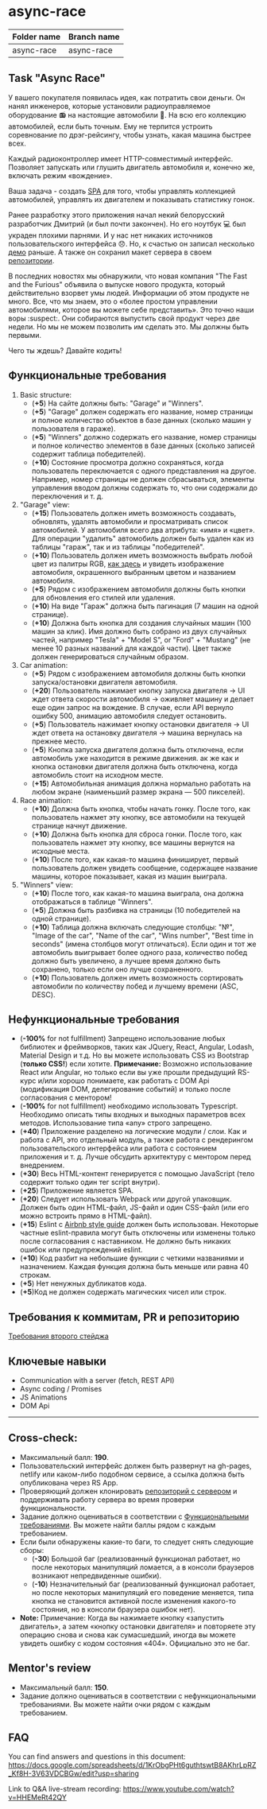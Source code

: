  # async-race

| Folder name   | Branch name   |
| ------------- | ------------- |
| async-race    | async-race    |


## Task "Async Race"

У вашего покупателя появилась идея, как потратить свои деньги. Он нанял инженеров, которые установили радиоуправляемое оборудование :radio: на настоящие автомобили :car:. На всю его коллекцию автомобилей, если быть точным. Ему не терпится устроить соревнование по дрэг-рейсингу, чтобы узнать, какая машина быстрее всех.

Каждый радиоконтроллер имеет HTTP-совместимый интерфейс. Позволяет запускать или глушить двигатель автомобиля и, конечно же, включать режим «вождение».

Ваша задача - создать [SPA](https://en.wikipedia.org/wiki/Single-page_application) для того, чтобы управлять коллекцией автомобилей, управлять их двигателем и показывать статистику гонок.

Ранее разработку этого приложения начал некий белорусский разработчик Дмитрий (и был почти закончен). Но его ноутбук :computer: был украден плохими парнями. И у нас нет никаких источников пользовательского интерфейса 😞. Но, к счастью он записал несколько [демо](https://youtu.be/sTXtlBLh-Ts) раньше. А также он сохранил макет сервера в своем [репозитории](https://github.com/mikhama/async-race-api).

В последних новостях мы обнаружили, что новая компания "The Fast and the Furious" объявила о выпуске нового продукта, который действительно взорвет умы людей. Информации об этом продукте не много. Все, что мы знаем, это о «более простом управлении автомобилями, которое вы можете себе представить». Это точно наши воры :suspect:. Они собираются выпустить свой продукт через две недели. Но мы не можем позволить им сделать это. Мы должны быть первыми.

Чего ты ждешь? Давайте кодить!

## Функциональные требования
1. Basic structure:
   - (**+5**) На сайте должны быть: "Garage" и "Winners".
   - (**+5**) "Garage" должен содержать его название, номер страницы и полное количество объектов в базе данных (сколько машин у пользователя в гараже).
   - (**+5**) "Winners" должно содержать его название, номер страницы и полное количество элементов в базе данных (сколько записей содержит таблица победителей).
   - (**+10**) Состояние просмотра должно сохраняться, когда пользователь переключается с одного представления на другое. Например, номер страницы не должен сбрасываться, элементы управления вводом должны содержать то, что они содержали до переключения и т. д.
2. "Garage" view:
   - (**+15**) Пользователь должен иметь возможность создавать, обновлять, удалять автомобили и просматривать список автомобилей. У автомобиля всего два атрибута: «имя» и «цвет». Для операции "удалить" автомобиль должен быть удален как из таблицы "гараж", так и из таблицы "победителей".
   - (**+10**) Пользователь должен иметь возможность выбрать любой цвет из палитры RGB, [как здесь](https://www.colorspire.com/rgb-color-wheel/) и увидеть изображение автомобиля, окрашенного выбранным цветом и названием автомобиля.
   - (**+5**) Рядом с изображением автомобиля должны быть кнопки для обновления его стилей или удаления.
   - (**+10**) На виде "Гараж" должна быть пагинация (7 машин на одной странице).
   - (**+10**) Должна быть кнопка для создания случайных машин (100 машин за клик). Имя должно быть собрано из двух случайных частей, например "Tesla" + "Model S", or "Ford" + "Mustang" (не менее 10 разных названий для каждой части). Цвет также должен генерироваться случайным образом.
3. Car animation:
   - (**+5**) Рядом с изображением автомобиля должны быть кнопки запуска/остановки двигателя автомобиля.
   - (**+20**) Пользователь нажимает кнопку запуска двигателя -> UI  ждет ответа скорости автомобиля -> оживляет машину и делает еще один запрос на вождение. В случае, если API вернуло ошибку 500, анимацию автомобиля следует остановить.
   - (**+5**) Пользователь нажимает кнопку остановки двигателя -> UI ждет ответа на остановку двигателя -> машина вернулась на прежнее место.
   - (**+5**) Кнопка запуска двигателя должна быть отключена, если автомобиль уже находится в режиме движения. ак же как и кнопка остановки двигателя должна быть отключена, когда автомобиль стоит на исходном месте.
   - (**+15**) Автомобильная анимация должна нормально работать на любом экране (наименьший размер экрана — 500 пикселей).
4. Race animation:
   - (**+10**) Должна быть кнопка, чтобы начать гонку. После того, как пользователь нажмет эту кнопку, все автомобили на текущей странице начнут движение.
   - (**+10**) Должна быть кнопка для сброса гонки. После того, как пользователь нажмет эту кнопку, все машины вернутся на исходные места.
   - (**+10**) После того, как какая-то машина финиширует, первый пользователь должен увидеть сообщение, содержащее название машины, которое показывает, какая из машин выиграла.
5. "Winners" view:
   - (**+10**) После того, как какая-то машина выиграла, она должна отображаться в таблице "Winners".
   - (**+5**) Должна быть разбивка на страницы (10 победителей на одной странице).
   - (**+10**) Таблица должна включать следующие столбцы: "№", "Image of the car", "Name of the car", "Wins number", "Best time in seconds" (имена столбцов могут отличаться). Если один и тот же автомобиль выигрывает более одного раза, количество побед должно быть увеличено, а лучшее время должно быть сохранено, только если оно лучше сохраненного.
   - (**+10**) Пользователь должен иметь возможность сортировать автомобили по количеству побед и лучшему времени (ASC, DESC).
  
## Нефункциональные требования
- (**-100%** for not fulfillment)  Запрещено использование любых библиотек и фреймворков, таких как JQuery, React, Angular, Lodash, Material Design и т.д. Но вы можете использовать CSS из Bootstrap (**только CSS!**) если хотите. **Примечание:** Возможно использование React или Angular, но только если вы уже прошли предыдущий RS-курс и/или хорошо понимаете, как работать с DOM Api (модификация DOM, делегирование событий) и только после согласования с ментором!
- (**-100%** for not fulfillment) необходимо использовать Typescript. Необходимо описать типы входных и выходных параметров всех методов. Использование типа «any» строго запрещено.
- (**+40**) Приложение разделено на логические модули / слои. Как и работа с API, это отдельный модуль, а также работа с рендерингом пользовательского интерфейса или работа с состоянием приложения и т. д. Лучше обсудить архитектуру с ментором перед внедрением.
- (**+30**) Весь HTML-контент генерируется с помощью JavaScript (тело содержит только один тег script внутри).
- (**+25**) Приложение является SPA.
- (**+20**) Следует использовать Webpack или другой упаковщик. Должен быть один HTML-файл, JS-файл и один CSS-файл (или его можно встроить прямо в HTML-файл).
- (**+15**) Eslint с [Airbnb style guide](https://github.com/airbnb/javascript) должен быть использован. Некоторые частные eslint-правила могут быть отключены или изменены только после согласования с наставником. Не должно быть никаких ошибок или предупреждений eslint.
- (**+10**) Код разбит на небольшие функции с четкими названиями и назначением. Каждая функция должна быть меньше или равна 40 строкам.
- (**+5**) Нет ненужных дубликатов кода.
- (**+5**)Код не должен содержать магических чисел или строк.

## Требования к коммитам, PR и репозиторию
[Требования второго стейджа](https://docs.app.rs.school/#/platform/pull-request-review-process)

## Ключевые навыки
- Сommunication with a server (fetch, REST API)
- Async coding / Promises
- JS Animations
- DOM Api

----
## Cross-check:
- Максимальный балл: **190**.
- Пользовательский интерфейс должен быть развернут на gh-pages, netlify или каком-либо подобном сервисе, а ссылка должна быть опубликована через RS App.
- Проверяющий должен клонировать [репозиторий с сервером](https://github.com/mikhama/async-race-api.git) и поддерживать работу сервера во время проверки функциональности.
- Задание должно оцениваться в соответствии с [Функциональными требованиями](#functional-requirements). Вы можете найти баллы рядом с каждым требованием.
- Если были обнаружены какие-то баги, то следует снять следующие сборы:
  - (**-30**) Большой баг (реализованный функционал работает, но после некоторых манипуляций ломается, а в консоли браузеров возникают непредвиденные ошибки).
  - (**-10**) Незначительный баг (реализованный функционал работает, но после некоторых манипуляций его поведение меняется, типа кнопка не становится активной после изменения какого-то состояния, но в консоли браузера ошибок нет).
- **Note:** Примечание: Когда вы нажимаете кнопку «запустить двигатель», а затем «кнопку остановки двигателя» и повторяете эту операцию снова и снова как сумасшедший, иногда вы можете увидеть ошибку с кодом состояния «404». Официально это не баг.

## Mentor's review
- Максимальный балл: **150**.
- Задание должно оцениваться в соответствии с нефункциональными требованиями. Вы можете найти очки рядом с каждым требованием.

## FAQ
You can find answers and questions in this document:
https://docs.google.com/spreadsheets/d/1KrObgPHt6guthtswtB8AKhrLpRZ_Kf8H-3V63VDCBGw/edit?usp=sharing

Link to Q&A live-stream recording:
https://www.youtube.com/watch?v=HHEMeRt42QY
